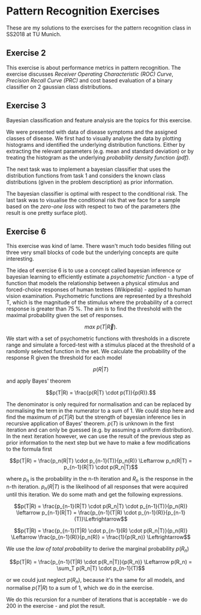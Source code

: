 # Pattern Recognition Exercises

These are my solutions to the exercises for the pattern recognition class in SS2018 at TU Munich.

## Exercise 2
This exercise is about performance metrics in pattern recognition. The exercise discusses *Receiver Operating Characteristic (ROC) Curve*, *Precision Recall Curve (PRC)* and cost based evaluation of a binary classifier on 2 gaussian class distributions.

## Exercise 3
Bayesian classification and feature analysis are the topics for this exercise.

We were presented with data of disease symptoms and the assigned classes of disease. We first had to visually analyse the data by plotting histograms and identified the underlying distribution functions. Either by extracting the relevant parameters (e.g. mean and standard deviation) or by treating the histogram as the underlying *probability density function (pdf)*.

The next task was to implement a bayesian classifier that uses the distribution functions from task 1 and considers the known class distributions (given in the problem description) as prior information.

The bayesian classifier is optimal with respect to the conditional risk. The last task was to visualise the conditional risk that we face for a sample based on the *zero-one loss* with respect to two of the parameters (the result is one pretty surface plot).

## Exercise 6
This exercise was kind of lame. There wasn't much todo besides filling out three very small blocks of code but the underlying concepts are quite interesting.

The idea of exercise 6 is to use a concept called bayesian inference or bayesian learning to efficiently estimate a *psychometric function* - a type of function that models the relationship between a physical stimulus and forced-choice responses of human testees (Wikipedia) - applied to human vision examination. Psychometric functions are represented by a threshold T, which is the magnitude of the stimulus where the probability of a correct response is greater than 75 %. The aim is to find the threshold with the maximal probability given the set of responses.

$$max~p(T|\vec{R}).$$

We start with a set of psychometric functions with thresholds in a discrete range and simulate a forced-test with a stimulus placed at the threshold of a randomly selected function in the set. We calculate the probability of the response R given the threshold for each model

$$p(R|T)$$

and apply Bayes' theorem

$$p(T|R) = \frac{p(R|T) \cdot p(T)}{p(R)}.$$

The denominator is only required for normalisation and can be replaced by normalising the term in the numerator to a sum of 1. We could stop here and find the maximum of $p(T|R)$ but the strength of bayesian inference lies in recursive application of Bayes' theorem. $p(T)$ is unknown in the first iteration and can only be guessed (e.g. by assuming a uniform distribution). In the next iteration however, we can use the result of the previous step as prior information to the next step but we have to make a few modifications to the formula first

$$p(T|R) = \frac{p_n(R|T) \cdot p_{n-1}(T)}{p_n(R)} \Leftarrow p_n(R|T) = p_{n-1}(R|T) \cdot p(R_n|T)$$

where $p_n$ is the probability in the n-th iteration and $R_n$ is the response in the n-th iteration. $p_n(R|T)$ is the likelihood of all responses that were acquired until this iteration. We do some math and get the following expressions.

$$p(T|R) = \frac{p_{n-1}(R|T) \cdot p(R_n|T) \cdot p_{n-1}(T)}{p_n(R)} \leftarrow p_{n-1}(R|T) = \frac{p_{n-1}(T|R) \cdot p_{n-1}(R)}{p_{n-1}(T)}\Leftrightarrow$$

$$p(T|R) = \frac{p_{n-1}(T|R) \cdot p_{n-1}(R) \cdot p(R_n|T)}{p_n(R)} \Leftarrow \frac{p_{n-1}(R)}{p_n(R)} = \frac{1}{p(R_n)} \Leftrightarrow$$

We use the *law of total probability* to derive the marginal probability $p(R_n)$

$$p(T|R) = \frac{p_{n-1}(T|R) \cdot p(R_n|T)}{p(R_n)} \Leftarrow p(R_n) = \sum_T p(R_n|T) \cdot p_{n-1}(T)$$

or we could just neglect $p(R_n)$, because it's the same for all models, and normalise $p(T|R)$ to a sum of 1, which we do in the exercise.

We do this recursion for a number of iterations that is acceptable - we do 200 in the exercise - and plot the result.
